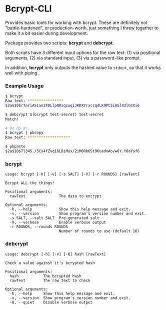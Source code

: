 # Bcrypt-CLI

Provides basic tools for working with bcrypt. These are definitely not "battle-hardened", or production-worth, just something I threw together to make it a bit easier during development.

Package provides two scripts: **bcrypt** and **debcrypt**.

Both scripts have 3 different input options for the raw text: (1) via positional arguments, (2) via standard input, (3) via a password-like prompt.

In addition, **bcrypt** only outputs the hashed value to `stdout`, so that it works well with piping.

### Example Usage

```bash
$ bcrypt
Raw text: ****************
$2a$10$r7mriA5IanZFDLlpNRzqzuqiJKDXYrxczqdLK9PC5iASl43lGCXi6

$ debcrypt $(bcrypt test-secret) test-secret
Match!

# On OS X:
$ bcrypt | pbcopy
Raw text: *******************

$ pbpaste
$2a$10$7l34S./5Cx4fZvq16LBiMux/2iM0Rb6St96uedoAo/w6Y.Y0aYsf6
```

### bcrypt

```
usage: bcrypt [-h] [-v] [-s SALT] [-V] [-r ROUNDS] [rawText]

Bcrypt ALL the things!

Positional arguments:
  rawText               The data to encrypt

Optional arguments:
  -h, --help            Show this help message and exit.
  -v, --version         Show program's version number and exit.
  -s SALT, --salt SALT  Pre-generated salt
  -V, --verbose         Enable verbose output
  -r ROUNDS, --rounds ROUNDS
                        Number of rounds to use (default 10)
```

### debcrypt

```
usage: debcrypt [-h] [-v] [-Q] hash [rawText]

Check a value against it's bcrypted hash

Positional arguments:
  hash           The bcrypted hash
  rawText        The raw text to check

Optional arguments:
  -h, --help     Show this help message and exit.
  -v, --version  Show program's version number and exit.
  -Q, --quiet    Disable verbose output
```
